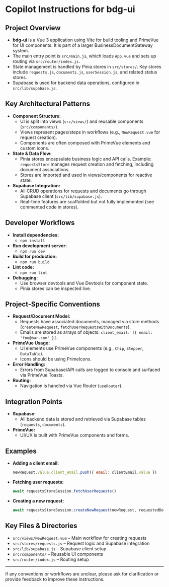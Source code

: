 # Copilot Instructions for bdg-ui

## Project Overview

- **bdg-ui** is a Vue 3 application using Vite for build tooling and PrimeVue for UI components. It is part of a larger BusinessDocumentGateway system.
- The main entry point is `src/main.js`, which loads `App.vue` and sets up routing via `src/router/index.js`.
- State management is handled by Pinia stores in `src/stores/`. Key stores include `requests.js`, `documents.js`, `userSession.js`, and related status stores.
- Supabase is used for backend data operations, configured in `src/lib/supabase.js`.

## Key Architectural Patterns

- **Component Structure:**
  - UI is split into views (`src/views/`) and reusable components (`src/components/`).
  - Views represent pages/steps in workflows (e.g., `NewRequest.vue` for request creation).
  - Components are often composed with PrimeVue elements and custom icons.
- **State & Data Flow:**
  - Pinia stores encapsulate business logic and API calls. Example: `requestsStore` manages request creation and fetching, including document associations.
  - Stores are imported and used in views/components for reactive state.
- **Supabase Integration:**
  - All CRUD operations for requests and documents go through Supabase client (`src/lib/supabase.js`).
  - Real-time features are scaffolded but not fully implemented (see commented code in stores).

## Developer Workflows

- **Install dependencies:**
  - `npm install`
- **Run development server:**
  - `npm run dev`
- **Build for production:**
  - `npm run build`
- **Lint code:**
  - `npm run lint`
- **Debugging:**
  - Use browser devtools and Vue Devtools for component state.
  - Pinia stores can be inspected live.

## Project-Specific Conventions

- **Request/Document Model:**
  - Requests have associated documents, managed via store methods (`createNewRequest`, `fetchUserRequestsWithDocuments`).
  - Emails are stored as arrays of objects: `client_email: [{ email: 'foo@bar.com' }]`.
- **PrimeVue Usage:**
  - UI elements use PrimeVue components (e.g., `Chip`, `Stepper`, `DataTable`).
  - Icons should be using PrimeIcons.
- **Error Handling:**
  - Errors from Supabase/API calls are logged to console and surfaced via PrimeVue Toasts.
- **Routing:**
  - Navigation is handled via Vue Router (`useRouter`).

## Integration Points

- **Supabase:**
  - All backend data is stored and retrieved via Supabase tables (`requests`, `documents`).
- **PrimeVue:**
  - UI/UX is built with PrimeVue components and forms.

## Examples

- **Adding a client email:**
  ```js
  newRequest.value.client_email.push({ email: clientEmail.value })
  ```
- **Fetching user requests:**
  ```js
  await requestsStoreSession.fetchUserRequests()
  ```
- **Creating a new request:**
  ```js
  await requestsStoreSession.createNewRequest(newRequest, requestedDocuments)
  ```

## Key Files & Directories

- `src/views/NewRequest.vue` – Main workflow for creating requests
- `src/stores/requests.js` – Request logic and Supabase integration
- `src/lib/supabase.js` – Supabase client setup
- `src/components/` – Reusable UI components
- `src/router/index.js` – Routing setup

---

If any conventions or workflows are unclear, please ask for clarification or provide feedback to improve these instructions.
